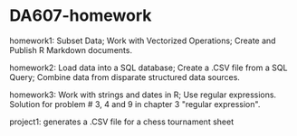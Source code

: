 # DA607-homework
homework1: Subset Data; Work with Vectorized Operations; Create and Publish R Markdown documents.

homework2: Load data into a SQL database; Create a .CSV file from a SQL Query; Combine data from disparate structured data sources.

homework3: Work with strings and dates in R; Use regular expressions. Solution for problem # 3, 4 and 9 in chapter 3 "regular expression".

project1: generates a .CSV file for a chess tournament sheet
